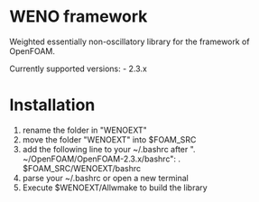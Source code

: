 WENO framework
====================
Weighted essentially non-oscillatory library for the framework of OpenFOAM.

Currently supported versions:
	- 2.3.x
	

Installation
============
1. rename the folder in "WENOEXT"
2. move the folder "WENOEXT" into $FOAM_SRC
3. add the following line to your ~/.bashrc after ". ~/OpenFOAM/OpenFOAM-2.3.x/bashrc":
     . $FOAM_SRC/WENOEXT/bashrc
4. parse your ~/.bashrc or open a new terminal
5. Execute $WENOEXT/Allwmake to build the library 
